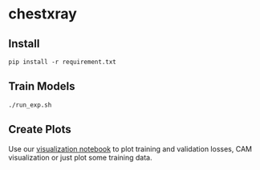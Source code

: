# chestxray

## Install
```
pip install -r requirement.txt
```

## Train Models
```
./run_exp.sh
```

## Create Plots
Use our [visualization notebook](https://github.com/jachansantiago/chestxray/blob/main/visualizations.ipynb) to plot training and validation losses, CAM visualization or just plot some training data. 
